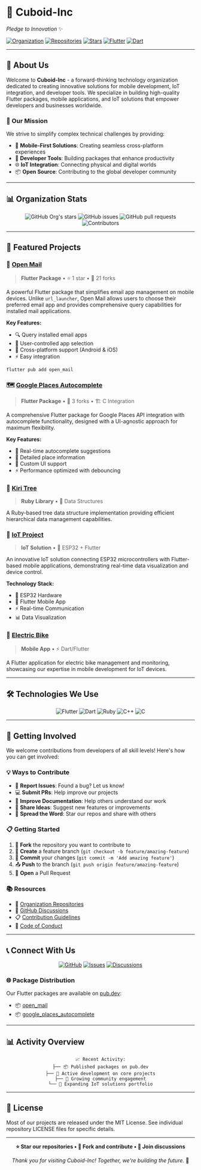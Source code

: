 # 🧊 Cuboid-Inc
*Pledge to Innovation* ✨

[![Organization](https://img.shields.io/badge/Type-Organization-blue.svg)](https://github.com/Cuboid-Inc)
[![Repositories](https://img.shields.io/badge/Repositories-7-brightgreen.svg)](https://github.com/orgs/Cuboid-Inc/repositories)
[![Stars](https://img.shields.io/github/stars/Cuboid-Inc?style=social)](https://github.com/Cuboid-Inc)
[![Flutter](https://img.shields.io/badge/Flutter-%2302569B.svg?style=flat&logo=Flutter&logoColor=white)](https://flutter.dev)
[![Dart](https://img.shields.io/badge/dart-%230175C2.svg?style=flat&logo=dart&logoColor=white)](https://dart.dev)

---

## 🚀 About Us

Welcome to **Cuboid-Inc** - a forward-thinking technology organization dedicated to creating innovative solutions for mobile development, IoT integration, and developer tools. We specialize in building high-quality Flutter packages, mobile applications, and IoT solutions that empower developers and businesses worldwide.

### 🎯 Our Mission
We strive to simplify complex technical challenges by providing:
- 📱 **Mobile-First Solutions**: Creating seamless cross-platform experiences
- 🔧 **Developer Tools**: Building packages that enhance productivity
- 🌐 **IoT Integration**: Connecting physical and digital worlds
- 📦 **Open Source**: Contributing to the global developer community

---

## 📊 Organization Stats

<div align="center">

![GitHub Org's stars](https://img.shields.io/github/stars/Cuboid-Inc?style=for-the-badge&logo=github&logoColor=white&labelColor=black&color=gold)
![GitHub issues](https://img.shields.io/github/issues/Cuboid-Inc?query=org%3ACuboid-Inc%20is%3Aopen&style=for-the-badge&logo=github&logoColor=white&labelColor=black&color=red)
![GitHub pull requests](https://img.shields.io/github/issues-pr-search/Cuboid-Inc?query=org%3ACuboid-Inc%20is%3Aopen&style=for-the-badge&logo=github&logoColor=white&labelColor=black&color=blue)
![Contributors](https://img.shields.io/badge/Contributors-10%2B-orange?style=for-the-badge&logo=github&logoColor=white&labelColor=black)

</div>

---

## 🌟 Featured Projects

### 📧 [Open Mail](https://github.com/Cuboid-Inc/open_mail)
> **Flutter Package** • ⭐ 1 star • 🍴 21 forks

A powerful Flutter package that simplifies email app management on mobile devices. Unlike `url_launcher`, Open Mail allows users to choose their preferred email app and provides comprehensive query capabilities for installed mail applications.

**Key Features:**
- 🔍 Query installed email apps
- 🎯 User-controlled app selection
- 📱 Cross-platform support (Android & iOS)
- ⚡ Easy integration

```bash
flutter pub add open_mail
```

### 🗺️ [Google Places Autocomplete](https://github.com/Cuboid-Inc/google_places_autocomplete)
> **Flutter Package** • 🍴 3 forks • 🏗️ C Integration

A comprehensive Flutter package for Google Places API integration with autocomplete functionality, designed with a UI-agnostic approach for maximum flexibility.

**Key Features:**
- 🔄 Real-time autocomplete suggestions
- 📍 Detailed place information
- 🎨 Custom UI support
- ⚡ Performance optimized with debouncing

### 🌳 [Kiri Tree](https://github.com/Cuboid-Inc/kiri_tree)
> **Ruby Library** • 💎 Data Structures

A Ruby-based tree data structure implementation providing efficient hierarchical data management capabilities.

### 🔌 [IoT Project](https://github.com/Cuboid-Inc/iot-project)
> **IoT Solution** • 🔧 ESP32 + Flutter

An innovative IoT solution connecting ESP32 microcontrollers with Flutter-based mobile applications, demonstrating real-time data visualization and device control.

**Technology Stack:**
- 🔧 ESP32 Hardware
- 📱 Flutter Mobile App
- ⚡ Real-time Communication
- 📊 Data Visualization

### 🚴 [Electric Bike](https://github.com/Cuboid-Inc/electric_bike)
> **Mobile App** • ⚡ Dart/Flutter

A Flutter application for electric bike management and monitoring, showcasing our expertise in mobile development for IoT devices.

---

## 🛠️ Technologies We Use

<div align="center">

![Flutter](https://img.shields.io/badge/Flutter-%2302569B.svg?style=for-the-badge&logo=Flutter&logoColor=white)
![Dart](https://img.shields.io/badge/dart-%230175C2.svg?style=for-the-badge&logo=dart&logoColor=white)
![Ruby](https://img.shields.io/badge/ruby-%23CC342D.svg?style=for-the-badge&logo=ruby&logoColor=white)
![C++](https://img.shields.io/badge/c++-%2300599C.svg?style=for-the-badge&logo=c%2B%2B&logoColor=white)
![C](https://img.shields.io/badge/c-%2300599C.svg?style=for-the-badge&logo=c&logoColor=white)

</div>

---

## 🤝 Getting Involved

We welcome contributions from developers of all skill levels! Here's how you can get involved:

### 💡 Ways to Contribute
- 🐛 **Report Issues**: Found a bug? Let us know!
- 💻 **Submit PRs**: Help improve our projects
- 📖 **Improve Documentation**: Help others understand our work
- 🌟 **Share Ideas**: Suggest new features or improvements
- 📢 **Spread the Word**: Star our repos and share with others

### 📋 Getting Started
1. 🍴 **Fork** the repository you want to contribute to
2. 🌿 **Create** a feature branch (`git checkout -b feature/amazing-feature`)
3. 💾 **Commit** your changes (`git commit -m 'Add amazing feature'`)
4. 📤 **Push** to the branch (`git push origin feature/amazing-feature`)
5. 📝 **Open** a Pull Request

### 📚 Resources
- 🔗 [Organization Repositories](https://github.com/orgs/Cuboid-Inc/repositories)
- 💬 [GitHub Discussions](https://github.com/orgs/Cuboid-Inc/discussions)
- 📋 [Contribution Guidelines](https://github.com/Cuboid-Inc/.github/blob/main/CONTRIBUTING.md)
- 📜 [Code of Conduct](https://github.com/Cuboid-Inc/.github/blob/main/CODE_OF_CONDUCT.md)

---

## 📞 Connect With Us

<div align="center">

[![GitHub](https://img.shields.io/badge/GitHub-100000?style=for-the-badge&logo=github&logoColor=white)](https://github.com/Cuboid-Inc)
[![Issues](https://img.shields.io/badge/Issues-FF6B6B?style=for-the-badge&logo=github&logoColor=white)](https://github.com/issues?q=org%3ACuboid-Inc+is%3Aopen)
[![Discussions](https://img.shields.io/badge/Discussions-4ECDC4?style=for-the-badge&logo=github&logoColor=white)](https://github.com/orgs/Cuboid-Inc/discussions)

</div>

### 🌐 Package Distribution
Our Flutter packages are available on [pub.dev](https://pub.dev/publishers/cuboid-inc.dev):
- 📦 [open_mail](https://pub.dev/packages/open_mail)
- 📦 [google_places_autocomplete](https://pub.dev/packages/google_places_autocomplete)

---

## 📊 Activity Overview

<div align="center">

```
📈 Recent Activity:
├── 📦 Published packages on pub.dev
├── 🔄 Active development on core projects
├── 🌟 Growing community engagement
└── 🚀 Expanding IoT solutions portfolio
```

</div>

---

## 📄 License

Most of our projects are released under the MIT License. See individual repository LICENSE files for specific details.

---

<div align="center">

**⭐ Star our repositories • 🍴 Fork and contribute • 💬 Join discussions**

*Thank you for visiting Cuboid-Inc! Together, we're building the future.* 🚀

</div>

